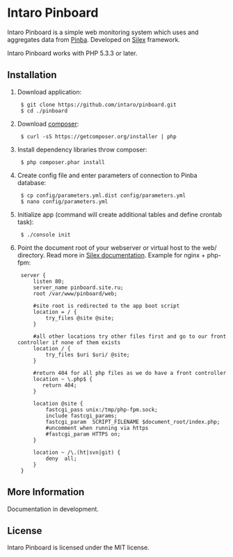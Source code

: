 Intaro Pinboard
=============================

Intaro Pinboard is a simple web monitoring system which uses and aggregates data from [Pinba][1]. Developed on [Silex][2] framework.

Intaro Pinboard works with PHP 5.3.3 or later.

## Installation

1. Download application:

        $ git clone https://github.com/intaro/pinboard.git
        $ cd ./pinboard

2. Download [composer](http://getcomposer.org):

        $ curl -sS https://getcomposer.org/installer | php

3. Install dependency libraries throw composer:

        $ php composer.phar install

4. Create config file and enter parameters of connection to Pinba database:

        $ cp config/parameters.yml.dist config/parameters.yml
        $ nano config/parameters.yml

5. Initialize app (command will create additional tables and define crontab task):

        $ ./console init

6. Point the document root of your webserver or virtual host to the web/ directory. Read more in [Silex documentation][3]. Example for nginx + php-fpm:

        server {        
            listen 80;
            server_name pinboard.site.ru;
            root /var/www/pinboard/web;
    
            #site root is redirected to the app boot script
            location = / {
                try_files @site @site;
            }
    
            #all other locations try other files first and go to our front controller if none of them exists
            location / {
                try_files $uri $uri/ @site;
            }
    
            #return 404 for all php files as we do have a front controller
            location ~ \.php$ {
               return 404;
            }
    
            location @site {
                fastcgi_pass unix:/tmp/php-fpm.sock;
                include fastcgi_params;
                fastcgi_param  SCRIPT_FILENAME $document_root/index.php;
                #uncomment when running via https
                #fastcgi_param HTTPS on;
            }
    
            location ~ /\.(ht|svn|git) {
                deny  all;
            }
        }

## More Information

Documentation in development.

## License

Intaro Pinboard is licensed under the MIT license.

[1]: http://pinba.org
[2]: http://silex.sensiolabs.org
[3]: http://silex.sensiolabs.org/doc/web_servers.html
